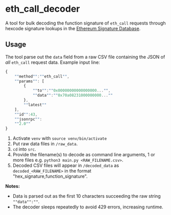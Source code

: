 # eth_call_decoder
A tool for bulk decoding the function signature of `eth_call` requests through hexcode signature lookups in the [Ethereum Signature Database](https://www.4byte.directory/). 

## Usage
The tool parse out the `data` field from a raw CSV file containing the JSON of *all* `eth_call` request data. Example input line:
```javascript
{
    ""method"":""eth_call"",
    ""params"": [
        {
            ""to"":""0x00000000000000000..."",
            ""data"":""0x70a08231000000000...""
        },
        ""latest""
    ],
    ""id"":43,
    ""jsonrpc"":
    ""2.0""
}
```

1. Activate `venv` with `source venv/bin/activate`
2. Put raw data files in `/raw_data`.
3. `cd` into `src`.
3. Provide the filename(s) to decode as command line arguments, 1 or more files e.g. `python3 main.py <RAW_FILENAME.csv>`.
4. Decoded CSV files will appear in `/decoded_data` as `decoded_<RAW_FILENAME>` in the format "hex_signature,function_signature".

**Notes:**
- Data is parsed out as the first 10 characters succeeding the raw string `""data"":""`.
- The decoder sleeps repeatedly to avoid 429 errors, increasing runtime.
